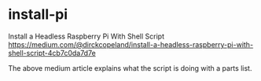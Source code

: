 # install-pi

Install a Headless Raspberry Pi With Shell Script
https://medium.com/@dirckcopeland/install-a-headless-raspberry-pi-with-shell-script-4cb7c0da7d7e

The above medium article explains what the script is doing with a parts list.
